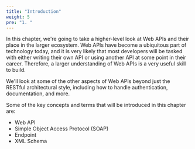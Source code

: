 ```yaml
---
title: "Introduction"
weight: 5
pre: "1. "
---
```


In this chapter, we're going to take a higher-level look at Web APIs and their place in the larger ecosystem. Web APIs have become a ubiquitous part of technology today, and it is very likely that most developers will be tasked with either writing their own API or using another API at some point in their career. Therefore, a larger understanding of Web APIs is a very useful skill to build.

We'll look at some of the other aspects of Web APIs beyond just the RESTful architectural style, including how to handle authentication, documentation, and more. 

Some of the key concepts and terms that will be introduced in this chapter are:

* Web API
* Simple Object Access Protocol (SOAP)
* Endpoint
* XML Schema
